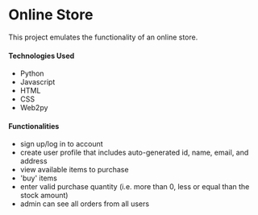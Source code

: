 # Online Store
This project emulates the functionality of an online store.

#### Technologies Used
* Python
* Javascript
* HTML
* CSS
* Web2py

#### Functionalities
* sign up/log in to account 
* create user profile that includes auto-generated id, name, email, and address
* view available items to purchase
* 'buy' items
* enter valid purchase quantity (i.e. more than 0, less or equal than the stock amount)
* admin can see all orders from all users
